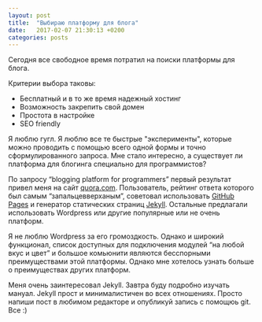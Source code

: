 ```yaml
---
layout: post
title:  "Выбираю платформу для блога"
date:   2017-02-07 21:30:13 +0200
categories: posts
---
```

Сегодня все свободное время потратил на поиски платформы для блога.

Критерии выбора таковы:

* Бесплатный и в то же время надежный хостинг
* Возможность закрепить свой домен
* Простота в настройке
* SEO friendly

Я люблю гугл. Я люблю все те быстрые "эксперименты", которые можно проводить с помощью всего одной формы и точно сформулированного запроса. Мне стало интересно, а существует ли платформа для блогинга специально для программистов?

По запросу “blogging platform for programmers” первый результат привел меня на сайт [quora.com](https://www.google.com.ua/url?sa=t&rct=j&q=&esrc=s&source=web&cd=1&cad=rja&uact=8&ved=0ahUKEwjf4rDJ3f7RAhUC8ywKHRpGA4YQFggnMAA&url=https%3A%2F%2Fwww.quora.com%2FWhats-the-best-blogging-platform-for-programmers&usg=AFQjCNHL8kF-pYwfH8uqLlLqIS3hU658dw&sig2=r-R9T7TJ4EBwK3hraWaS2Q). Пользователь, рейтинг ответа которого был самым “запальцевверханым”, советовал использовать [GitHub Pages](http://github.io) и генератор статических страниц [Jekyll](https://jekyllrb.com). Остальные предлагали использовать Wordpress или другие популярные или не очень платформ.

Я не люблю Wordpress за его громоздкость. Однако и широкий функционал, список доступных для подключения модулей “на любой вкус и цвет” и большое комьюнити являются бесспорными преимуществами этой платформы. Однако мне хотелось узнать больше о преимуществах других платформ.

Меня очень заинтересовал Jekyll. Завтра буду подробно изучать мануал. Jekyll прост и минималистичен во всех отношениях. Просто напиши пост в любимом редакторе и опубликуй запись с помощюь git. Все :)


